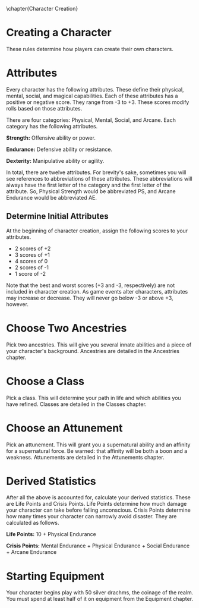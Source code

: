 \chapter{Character Creation}
# Creating a Character

These rules determine how players can create their own characters.

# Attributes

Every character has the following attributes. These define their 
physical, mental, social, and magical capabilities. Each of these 
attributes has a positive or negative score. They range from -3 to +3. 
These scores modify rolls based on those attributes.

There are four categories: Physical, Mental, Social, and Arcane. 
Each category has the following attributes.

**Strength:** Offensive ability or power.

**Endurance:** Defensive ability or resistance.

**Dexterity:** Manipulative ability or agility.

In total, there are twelve attributes. For brevity's sake, sometimes 
you will see references to abbreviations of these attributes. These 
abbreviations will always have the first letter of the category and 
the first letter of the attribute. So, Physical Strength would be 
abbreviated PS, and Arcane Endurance would be abbreviated AE.

## Determine Initial Attributes

At the beginning of character creation, assign the following scores to 
your attributes.

* 2 scores of +2
* 3 scores of +1
* 4 scores of 0
* 2 scores of -1
* 1 score of -2

Note that the best and worst scores (+3 and -3, respectively) are not 
included in character creation. As game events alter characters, 
attributes may increase or decrease. They will never go below -3 or
above +3, however.

# Choose Two Ancestries

Pick two ancestries. This will give you several innate abilities 
and a piece of your character's background. Ancestries are detailed
in the Ancestries chapter.

# Choose a Class

Pick a class. This will determine your path in life and which 
abilities you have refined. Classes are detailed in the Classes
chapter.

# Choose an Attunement

Pick an attunement. This will grant you a supernatural ability 
and an affinity for a supernatural force. Be warned: that 
affinity will be both a boon and a weakness. Attunements are
detailed in the Attunements chapter.

# Derived Statistics

After all the above is accounted for, calculate your derived 
statistics. These are Life Points and Crisis Points. Life Points 
determine how much damage your character can take before falling 
unconscious. Crisis Points determine how many times your character 
can narrowly avoid disaster. They are calculated as follows.

**Life Points:** 10 + Physical Endurance

**Crisis Points:** Mental Endurance + Physical Endurance + Social Endurance + Arcane Endurance

# Starting Equipment

Your character begins play with 50 silver drachms, the coinage of 
the realm. You must spend at least half of it on equipment from the 
Equipment chapter.
